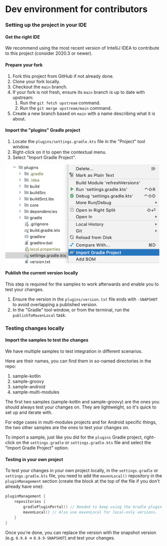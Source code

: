 # Dev environment for contributors

### Setting up the project in your IDE

#### Get the right IDE

We recommend using the most recent version of IntelliJ IDEA to contribute to this project (consider 2020.3 or newer).

#### Prepare your fork

1. Fork this project from GitHub if not already done.
2. Clone your fork locally.
3. Checkout the `main` branch.
4. If your fork is not fresh, ensure its `main` branch is up to date with upstream:
    1. Run the `git fetch upstream` command.
    2. Run the `git merge upstream/main` command.
5. Create a new branch based on `main` with a name describing what it is about.

#### Import the "plugins" Gradle project

1. Locate the `plugins/settings.gradle.kts` file in the "Project" tool window.
2. Right-click on it to open the contextual menu.
3. Select "Import Gradle Project".

![](../../img/import-plugins-gradle-project.png)

#### Publish the current version locally

This step is required for the samples to work afterwards and enable you to test your changes.

1. Ensure the version in the `plugins/version.txt` file ends with `-SNAPSHOT` to avoid overlapping a published version.
2. In the "Gradle" tool window, or from the terminal, run the `publishToMavenLocal` task.

### Testing changes locally

#### Import the samples to test the changes

We have multiple samples to test integration in different scenarios.

Here are their names, you can find them in so-named directories in the repo:

1. sample-kotlin
2. sample-groovy
3. sample-android
4. sample-multi-modules

The first two samples (sample-kotlin and sample-groovy) are the ones you should always test your changes on. They are lightweight, so it's quick to set up and iterate with.

For edge cases in multi-modules projects and for Android specific things, the two other samples are the ones to test your changes on.

To import a sample, just like you did for the `plugins` Gradle project, right-click on the `settings.gradle` or `settings.gradle.kts` file and select the "Import Gradle Project" option.

#### Testing in your own project

To test your changes in your own project locally, in the `settings.gradle` or `settings.gradle.kts` file, you need to add the `mavenLocal()` repository in the `pluginManagement` section (create the block at the top of the file if you don't already have one):

```kotlin
pluginManagement {
    repositories {
        gradlePluginPortal() // Needed to keep using the Gradle plugin portal for other plugins.
        mavenLocal() // Also use mavenLocal for local-only versions.
    }
}
```

Once you're done, you can replace the version with the snapshot version (e.g. `0.9.8` -> `0.9.9-SNAPSHOT`) and test your changes.

